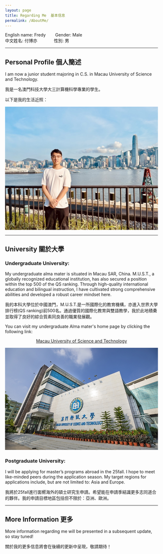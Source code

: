 ```yaml
---
layout: page
title: Regarding Me  基本信息
permalink: /AboutMe/
---
```


English name: Fredy &nbsp;&nbsp;&nbsp;&nbsp;&nbsp;&nbsp;&nbsp;Gender: Male              
中文姓名: 付博亦 &nbsp;&nbsp;&nbsp;&nbsp;&nbsp;&nbsp;&nbsp;&nbsp;&nbsp;&nbsp;&nbsp;&nbsp;&nbsp;性別: 男              

---

## Personal Profile  個人簡述

I am now a junior student majoring in C.S. in Macau University of Science and Technology.

我是一名澳門科技大學大三計算機科學專業的學生。

以下是我的生活近照：

![Boyi Fu](/images/BoyiFu-lifes.jpg#pic_center)

---

## University  關於大學
### Undergraduate University:
My undergraduate alma mater is situated in Macau SAR, China. M.U.S.T., a globally recognized educational institution, has also secured a position within the top 500 of the QS ranking. Through high-quality international education and bilingual instruction, I have cultivated strong comprehensive abilities and developed a robust career mindset here.

我的本科大學位於中國澳門，M.U.S.T.是一所國際化的教育機構，亦進入世界大學排行榜(QS ranking)前500名。通過優質的國際化教育與雙語教學，我於此地積纍並取得了良好的綜合質素同良善的職業發展觀。

You can visit my undergraduate Alma mater's home page by clicking the following link:
 <p align="center">
  <a href="https://www.must.edu.mo/index.html?locale=en_US">Macau University of Science and Technology</a>
</p>

![MUST](/images/FunBlog/M.U.S.T..jpeg#pic_center)

### Postgraduate University:
I will be applying for master’s programs abroad in the 25fall. I hope to meet like-minded peers during the application season. My target regions for applications include, but are not limited to: Asia and Europe.

我將於25fall進行面嚮海外的碩士研究生申請。希望能在申請季結識更多志同道合的夥伴。我的申請目標地區包括但不限於：亞洲、歐洲。

---

## More Information 更多

More information regarding me will be presented in a subsequent update, so stay tuned!

關於我的更多信息將會在後續的更新中呈現，敬請期待！
